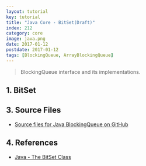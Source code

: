 ```yaml
---
layout: tutorial
key: tutorial
title: "Java Core - BitSet(Draft)"
index: 212
category: core
image: java.png
date: 2017-01-12
postdate: 2017-01-12
tags: [BlockingQueue, ArrayBlockingQueue]
---
```


> BlockingQueue interface and its implementations.

## 1. BitSet



## 3. Source Files
* [Source files for Java BlockingQueue on GitHub](https://github.com/jojozhuang/java-programming/tree/master/java-blockingqueue)

## 4. References
* [Java - The BitSet Class](https://www.tutorialspoint.com/java/java_bitset_class.htm)

